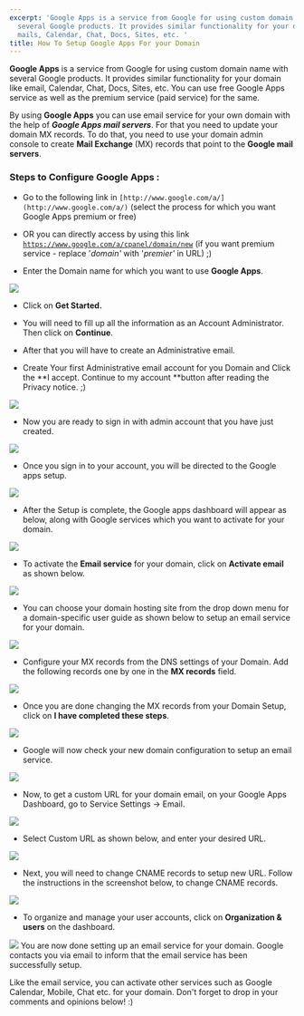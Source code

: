 ```yaml
---
excerpt: 'Google Apps is a service from Google for using custom domain names with
  several Google products. It provides similar functionality for your domain like
  mails, Calendar, Chat, Docs, Sites, etc. '
title: How To Setup Google Apps For your Domain
---
```


**Google Apps** is a service from Google for using custom domain name with  several Google products. It provides  similar functionality for your domain like email,  Calendar, Chat, Docs, Sites, etc. You can use free Google Apps service as well as the premium service (paid service) for the same.

By using **Google Apps** you can use email service for your own domain with the help of _**Google Apps mail  servers**_. For that you need to update  your domain MX records. To do that, you need to use your domain admin console to create **Mail Exchange** (MX) records that point to the **Google mail  servers**.


### Steps to Configure Google Apps :





	
  * Go to the following link in `[http://www.google.com/a/](http://www.google.com/a/)` (select the process for which you want Google Apps premium or free)

	
  * OR you can directly access by using this link [ `https://www.google.com/a/cpanel/domain/new`](https://www.google.com/a/cpanel/domain/new) (if you want premium service - replace '_domain'_ with '_premier'_ in URL) ;)

	
  * Enter the Domain name for which you want to use **Google Apps**.

[![](https://rtcamp.com/wp-content/uploads/2011/01/google-apps1.png)](https://rtcamp.com/wp-content/uploads/2011/01/google-apps1.png)
	
  * Click on **Get Started.**

	
  * You will need to fill up all the information as an Account Administrator. Then click on **Continue**.

	
  * After that you will have to create an Administrative email.

	
  * Create Your first Administrative email account for you Domain and Click the **I accept. Continue to my account **button after reading the Privacy notice. ;)

[![](https://rtcamp.com/wp-content/uploads/2011/01/B2W-google-apps-3.png)](https://rtcamp.com/wp-content/uploads/2011/01/B2W-google-apps-3.png)
	
  * Now you are ready to sign in with admin account that you have just created.

[![](https://rtcamp.com/wp-content/uploads/2011/01/B2W-google-apps-2.png)](https://rtcamp.com/wp-content/uploads/2011/01/B2W-google-apps-2.png)
	
  * Once you sign in to your account, you will be directed to the Google apps setup.

[![](https://rtcamp.com/wp-content/uploads/2011/01/b2w-google-apps-4.png)](https://rtcamp.com/wp-content/uploads/2011/01/b2w-google-apps-4.png)
	
  * After the Setup is complete, the Google apps dashboard will appear as below, along with Google services which you want to activate for your domain.

[![](https://rtcamp.com/wp-content/uploads/2011/01/b2w-google-apps-5.png)](https://rtcamp.com/wp-content/uploads/2011/01/b2w-google-apps-5.png)
	
  * To activate the **Email service** for your domain, click on **Activate email** as shown below.

[![](https://rtcamp.com/wp-content/uploads/2011/01/b2w-google-apps-6.png)](https://rtcamp.com/wp-content/uploads/2011/01/b2w-google-apps-6.png)
	
  * You can choose your domain hosting site from the drop down menu for a domain-specific user guide as shown below to setup an email service for your domain.

[![](https://rtcamp.com/wp-content/uploads/2011/01/b2w-google-apps-7.png)](https://rtcamp.com/wp-content/uploads/2011/01/b2w-google-apps-7.png)
	
  * Configure your MX records from the DNS settings of your Domain. Add the following records one by one in the **MX records** field.

[![](https://rtcamp.com/wp-content/uploads/2011/01/b2w-google-apps-8.png)](https://rtcamp.com/wp-content/uploads/2011/01/b2w-google-apps-8.png)
	
  * Once you are done changing the MX records from your Domain Setup, click on **I have completed these steps**.

[![](https://rtcamp.com/wp-content/uploads/2011/01/b2w-google-apps-9.png)](https://rtcamp.com/wp-content/uploads/2011/01/b2w-google-apps-9.png)
	
  * Google will now check your new domain configuration to setup an email service.

[![](https://rtcamp.com/wp-content/uploads/2011/01/b2w-google-apps-10.png)](https://rtcamp.com/wp-content/uploads/2011/01/b2w-google-apps-10.png)
	
  * Now, to get a custom URL for your domain email, on your Google Apps Dashboard, go to Service Settings -> Email.

[![](https://rtcamp.com/wp-content/uploads/2011/01/b2w-google-apps-13.png)](https://rtcamp.com/wp-content/uploads/2011/01/b2w-google-apps-13.png)
	
  * Select Custom URL as shown below, and enter your desired URL.

[![](https://rtcamp.com/wp-content/uploads/2011/01/b2w-google-apps-11-600x212.png)](https://rtcamp.com/wp-content/uploads/2011/01/b2w-google-apps-11.png)
	
  * Next, you will need to change CNAME records to setup new URL. Follow the instructions in the screenshot below, to change CNAME records.

[![](https://rtcamp.com/wp-content/uploads/2011/01/b2w-google-apps-12.png)](https://rtcamp.com/wp-content/uploads/2011/01/b2w-google-apps-12.png)
	
  * To organize and manage your user accounts, click on **Organization & users** on the dashboard.

[![](https://rtcamp.com/wp-content/uploads/2011/01/b2w-google-apps-51.png)](https://rtcamp.com/wp-content/uploads/2011/01/b2w-google-apps-51.png)
You are now done setting up an email service for your domain. Google contacts you via email to inform that the email service has been successfully setup.

Like the email service, you can activate other services such as Google Calendar, Mobile, Chat etc. for your domain. Don't forget to drop in your comments and opinions below! :)
